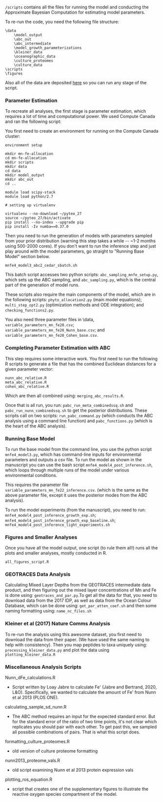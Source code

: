 `/scripts` contains all the files for running the model and conducting the Approximate Bayesian Computation for estimating model parameters.

To re-run the code, you need the following file structure:
```
\data
    \model_output
    \abc_out
    \abc_intermediate
    \model_growth_parameterizations
    \kleiner_data
    \oceanographic_data
    \culture_proteomes
    \culture_data
\scripts
\figures
```

Also all of the data are deposited [here](https://datadryad.org/stash/dataset/doi:10.5061/dryad.xd2547dfs) so you can run any stage of the script.

### Parameter Estimation

To recreate all analyses, the first stage is parameter estimation, which requires a lot of time and computational power. We used Compute Canada and ran the following script:

You first need to create an environment for running on the Compute Canada cluster:

```
environment setup

mkdir mn-fe-allocation
cd mn-fe-allocation
mkdir scripts
mkdir data
cd data
mkdir model_output
mkdir abc_out
cd ..

module load scipy-stack
module load python/2.7

# setting up virtualenv

virtualenv --no-download ~/pyteo_27
source ~/pyteo_27/bin/activate
pip install --no-index --upgrade pip
pip install -Iv numba==0.37.0
```

Then you need to run the generation of models with parameters sampled from your prior distribution (warning this step takes a while -- ~1-2 months using 500-2000 cores). If you don't want to run the inference step and just play around with the model parameters, go straight to "Running Base Model" section below.
```
mnfe4_model3_abc2_cedar_sbatch.sh

```

This batch script accesses two python scripts: `abc_sampling_mnfe_setup.py`, which sets up the ABC sampling, and `abc_sampling.py`, which is the central part of the generation of model runs.

These scripts also require the main components of the model, which are in the following scripts: `phyto_allocation2.py` (main model equations); `multi_step_opt2.py` (optimization methods and ODE integration); and `checking_functions2.py`.

You also need three parameter files in \data, `variable_parameters_mn_fe20.csv`; `variable_parameters_mn_fe20_Nunn_base.csv`; and `variable_parameters_mn_fe20_Cohen_base.csv`.

### Completing Parameter Estimation with ABC

This step requires some interactive work. You first need to run the following R scripts to generate a file that has the combined Euclidean distances for a given parameter vector:

```
nunn_abc_relative.R
meta_abc_relative.R
cohen_abc_relative.R
```

Which are then all combined using: `merging_abc_results.R`.

Once that is all run, you run: `pabc_run_meta_combinedssq.sh` and `pabc_run_nunn_combinedssq.sh` to get the posterior distributions. These scripts call on two scripts: `run_pabc_command.py` (which conducts the ABC analysis using a command line function) and `pabc_functions.py` (which is the heart of the ABC analysis).

### Running Base Model

To run the base model from the command line, you use the python script `mnfe4_model3.py`, which has command-line inputs for environmental parameters and outputs a csv file. To run the model as shown in the manuscript you can use the bash script `mnfe4_model4_post_inference.sh`, which loops through multiple runs of the model under various environmental conditions.

This requires the parameter file `variable_parameters_mn_fe22_inference.csv`. (which is the same as the above parameter file, except it uses the posterior modes from the ABC analysis).

To run the model experiments (from the manuscript), you need to run: `mnfe4_model4_post_inference_growth_exp.sh`; `mnfe4_model4_post_inference_growth_exp_baseline.sh`; `mnfe4_model4_post_inference_light_experiments.sh`

### Figures and Smaller Analyses

Once you have all the model output, one script (to rule them all!) runs all the plots and smaller analyses, mostly conducted in R.

```
all_figures_script.R
```

### GEOTRACES Data Analysis

Calculating Mixed Layer Depths from the GEOTRACES intermediate data product, and then figuring out the mixed layer concentrations of Mn and Fe is done using: `geotraces_and_par.py`.To get all the data for that, you need to download data from the 2017 IDP, as well as data from the Ocean Colour Database, which can be done using: `get_par_atten_coef.sh` and then some naming formatting using: `name_nc_files.sh` 

### Kleiner et al (2017) Nature Comms Analysis

To re-run the analysis using this awesome dataset, you first need to download the data from their paper. (We have used the same naming to help with consistency). Then you map peptides to taxa uniquely using: `processing_kleiner_data.py` and plot the data using `plotting_kleiner_data.R`

### Miscellaneous Analysis Scripts

Nunn_dFe_calculations.R

- Script written by Loay Jabre to calculate Fe' (Jabre and Bertrand, 2020, L&O). Specifically, we wanted to calculate the amount of Fe' from Nunn et al 2013 (PLOS ONE).

calculating_sample_sd_nunn.R

- The ABC method requires an input for the expected standard error. But for the standard error of the ratio of two time points, it's not clear which replicates you should pair with each other. To get past this, we sampled all possible combinations of pairs. That is what this script does.

formatting_culture_proteomes.R

- old version of culture proteome formatting

nunn2013_proteome_vals.R

- old script examining Nunn et al 2013 protein expression vals

plotting_ros_equation.R

- script that creates one of the supplementary figures to illustrate the reactive oxygen species compartment of the model.

